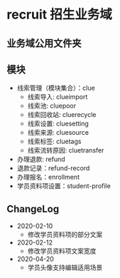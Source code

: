# recruit 招生业务域

## 业务域公用文件夹

## 模块
  - 线索管理（模块集合）：clue
    - 线索导入: clueimport
    - 线索池: cluepoor
    - 线索回收站: cluerecycle
    - 线索设置: cluesetting
    - 线索来源: cluesource
    - 线索标签: cluetags
    - 线索流转原因: cluetransfer
  - 办理退款: refund
  - 退款记录：refund-record
  - 办理报名：enrollment
  - 学员资料项设置：student-profile

## ChangeLog
- 2020-02-10
  - 修改学员资料项的部分文案
- 2020-02-12
  - 修改学员资料项文案宽度
- 2020-04-20
  - 学员头像支持编辑适用场景